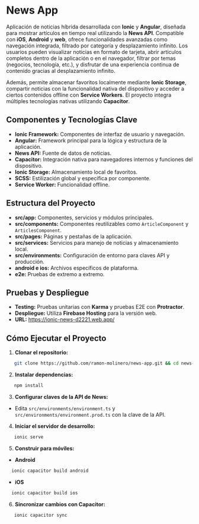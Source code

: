 
# News App

Aplicación de noticias híbrida desarrollada con **Ionic** y **Angular**, diseñada para mostrar artículos en tiempo real utilizando la **News API**. Compatible con **iOS**, **Android** y **web**, ofrece funcionalidades avanzadas como navegación integrada, filtrado por categoría y desplazamiento infinito. Los usuarios pueden visualizar noticias en formato de tarjeta, abrir artículos completos dentro de la aplicación o en el navegador, filtrar por temas (negocios, tecnología, etc.), y disfrutar de una experiencia continua de contenido gracias al desplazamiento infinito.

Además, permite almacenar favoritos localmente mediante **Ionic Storage**, compartir noticias con la funcionalidad nativa del dispositivo y acceder a ciertos contenidos offline con **Service Workers**. El proyecto integra múltiples tecnologías nativas utilizando **Capacitor**.

## **Componentes y Tecnologías Clave**
- **Ionic Framework:** Componentes de interfaz de usuario y navegación.
- **Angular:** Framework principal para la lógica y estructura de la aplicación.
- **News API:** Fuente de datos de noticias.
- **Capacitor:** Integración nativa para navegadores internos y funciones del dispositivo.
- **Ionic Storage:** Almacenamiento local de favoritos.
- **SCSS:** Estilización global y específica por componente.
- **Service Worker:** Funcionalidad offline.

## **Estructura del Proyecto**
- **src/app:** Componentes, servicios y módulos principales.
- **src/components:** Componentes reutilizables como `ArticleComponent` y `ArticlesComponent`.
- **src/pages:** Páginas y pestañas de la aplicación.
- **src/services:** Servicios para manejo de noticias y almacenamiento local.
- **src/environments:** Configuración de entorno para claves API y producción.
- **android e ios:** Archivos específicos de plataforma.
- **e2e:** Pruebas de extremo a extremo.

## **Pruebas y Despliegue**
- **Testing:** Pruebas unitarias con **Karma** y pruebas E2E con **Protractor**.
- **Despliegue:** Utiliza **Firebase Hosting** para la versión web.
- **URL:** https://ionic-news-d2221.web.app/

## **Cómo Ejecutar el Proyecto**

1. **Clonar el repositorio:**  
```bash
   git clone https://github.com/ramon-molinero/news-app.git && cd news-app
```

2. **Instalar dependencias:**  
```bash
   npm install
```

3. **Configurar claves de la API de News:**  
- Edita `src/environments/environment.ts` y `src/environments/environment.prod.ts` con la clave de la API.

4. **Iniciar el servidor de desarrollo:**  
```bash
   ionic serve
```

5. **Construir para móviles:**  
  - **Android**  
```bash
  ionic capacitor build android
```

  - **iOS**  
```bash
  ionic capacitor build ios
```

6. **Sincronizar cambios con Capacitor:**  
```bash
   ionic capacitor sync
```
